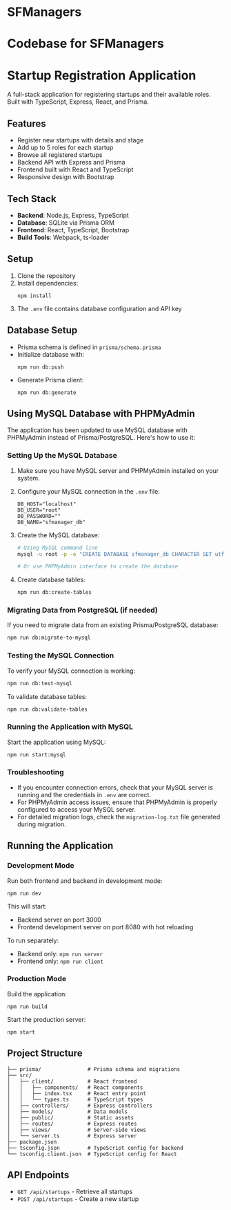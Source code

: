 
# SFManagers
Codebase for SFManagers
=======
# Startup Registration Application

A full-stack application for registering startups and their available roles. Built with TypeScript, Express, React, and Prisma.

## Features

- Register new startups with details and stage
- Add up to 5 roles for each startup
- Browse all registered startups
- Backend API with Express and Prisma
- Frontend built with React and TypeScript
- Responsive design with Bootstrap

## Tech Stack

- **Backend**: Node.js, Express, TypeScript
- **Database**: SQLite via Prisma ORM
- **Frontend**: React, TypeScript, Bootstrap
- **Build Tools**: Webpack, ts-loader

## Setup

1. Clone the repository
2. Install dependencies:
   ```
   npm install
   ```
3. The `.env` file contains database configuration and API key

## Database Setup

- Prisma schema is defined in `prisma/schema.prisma`
- Initialize database with:
  ```
  npm run db:push
  ```
- Generate Prisma client:
  ```
  npm run db:generate
  ```

## Using MySQL Database with PHPMyAdmin

The application has been updated to use MySQL database with PHPMyAdmin instead of Prisma/PostgreSQL. Here's how to use it:

### Setting Up the MySQL Database

1. Make sure you have MySQL server and PHPMyAdmin installed on your system.

2. Configure your MySQL connection in the `.env` file:
   ```
   DB_HOST="localhost"
   DB_USER="root"
   DB_PASSWORD=""
   DB_NAME="sfmanager_db"
   ```

3. Create the MySQL database:
   ```bash
   # Using MySQL command line
   mysql -u root -p -e "CREATE DATABASE sfmanager_db CHARACTER SET utf8mb4 COLLATE utf8mb4_unicode_ci;"
   
   # Or use PHPMyAdmin interface to create the database
   ```

4. Create database tables:
   ```bash
   npm run db:create-tables
   ```

### Migrating Data from PostgreSQL (if needed)

If you need to migrate data from an existing Prisma/PostgreSQL database:

```bash
npm run db:migrate-to-mysql
```

### Testing the MySQL Connection

To verify your MySQL connection is working:

```bash
npm run db:test-mysql
```

To validate database tables:

```bash
npm run db:validate-tables
```

### Running the Application with MySQL

Start the application using MySQL:

```bash
npm run start:mysql
```

### Troubleshooting

- If you encounter connection errors, check that your MySQL server is running and the credentials in `.env` are correct.
- For PHPMyAdmin access issues, ensure that PHPMyAdmin is properly configured to access your MySQL server.
- For detailed migration logs, check the `migration-log.txt` file generated during migration.

## Running the Application

### Development Mode

Run both frontend and backend in development mode:

```
npm run dev
```

This will start:
- Backend server on port 3000
- Frontend development server on port 8080 with hot reloading

To run separately:
- Backend only: `npm run server`
- Frontend only: `npm run client`

### Production Mode

Build the application:

```
npm run build
```

Start the production server:

```
npm start
```

## Project Structure

```
├── prisma/               # Prisma schema and migrations
├── src/
│   ├── client/           # React frontend
│   │   ├── components/   # React components
│   │   ├── index.tsx     # React entry point
│   │   └── types.ts      # TypeScript types
│   ├── controllers/      # Express controllers
│   ├── models/           # Data models
│   ├── public/           # Static assets
│   ├── routes/           # Express routes
│   ├── views/            # Server-side views
│   └── server.ts         # Express server
├── package.json
├── tsconfig.json         # TypeScript config for backend
└── tsconfig.client.json  # TypeScript config for React
```

## API Endpoints

- `GET /api/startups` - Retrieve all startups
- `POST /api/startups` - Create a new startup

